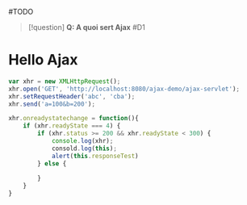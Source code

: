 
#TODO

> [!question] 
> **Q: A quoi sert Ajax** #D1 

# Hello Ajax

```Javascript
var xhr = new XMLHttpRequest();
xhr.open('GET', 'http://localhost:8080/ajax-demo/ajax-servlet');
xhr.setRequestHeader('abc', 'cba');
xhr.send('a=100&b=200');

xhr.onreadystatechange = function(){
    if (xhr.readyState === 4) {
        if (xhr.status >= 200 && xhr.readyState < 300) {
            console.log(xhr);
			consold.log(this);
			alert(this.responseTest)
        } else {
            
        }
    }
}
```